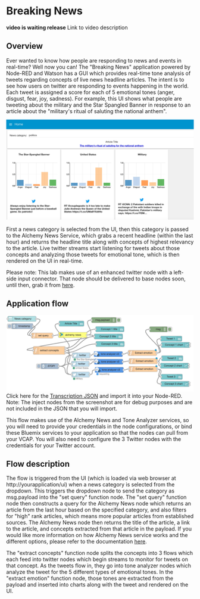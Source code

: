 # Breaking News
**video is waiting release**
Link to video description

## Overview
Ever wanted to know how people are responding to news and events in real-time?  Well now you can!  The "Breaking News" application powered by Node-RED and Watson has a GUI which provides real-time tone analysis of tweets regarding concepts of live news headline articles.  The intent is to see how users on twitter are responding to events happening in the world.  Each tweet is assigned a score for each of 5 emotional tones (anger, disgust, fear, joy, sadness).  For example, this UI shows what people are tweeting about the military and the Star Spangled Banner in response to an article about the "military's ritual of saluting the national anthem".

![UI](ui.jpg)

First a news category is selected from the UI, then this category is passed to the Alchemy News Service, which grabs a recent headline (within the last hour) and returns the headline title along with concepts of highest relevancy to the article.  Live twitter streams start listening for tweets about those concepts and analyzing those tweets for emotional tone, which is then rendered on the UI in real-time.

Please note: This lab makes use of an enhanced twitter node with a left-side input connector.  That node should be delivered to base nodes soon, until then, grab it from [here](https://github.com/node-red/node-red-nodes/tree/master/social/twitter).

## Application flow
![Transcription Flow](flow.jpg)
Click here for the [Transcription JSON](flow.json) and import it into your Node-RED.
Note: The inject nodes from the screenshot are for debug purposes and are not included in the JSON that you will import.

This flow makes use of the Alchemy News and Tone Analyzer services, so you will need to provide your credentials in the node configurations, or bind these Bluemix services to your application so that the nodes can pull from your VCAP.  You will also need to configure the 3 Twitter nodes with the credentials for your Twitter account.

## Flow description
The flow is triggered from the UI (which is loaded via web browser at http://yourapplication/ui) when a news category is selected from the dropdown.  This triggers the dropdown node to send the category as msg.payload into the "set query" function node.  The "set query" function node then constructs a query for the Alchemy News node which returns an article from the last hour based on the specified category, and also filters for "high" rank articles, which means more popular articles from established sources.  The Alchemy News node then returns the title of the article, a link to the article, and concepts extracted from that article in the payload.  If you would like more information on how Alchemy News service works and the different options, please refer to the documentation [here](http://docs.alchemyapi.com/docs).

The "extract concepts" function node splits the concepts into 3 flows which each feed into twitter nodes which begin streams to monitor for tweets on that concept.  As the tweets flow in, they go into tone analyzer nodes which analyze the tweet for the 5 different types of emotional tones.  In the "extract emotion" function node, those tones are extracted from the payload and inserted into charts along with the tweet and rendered on the UI.
